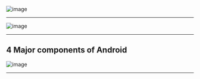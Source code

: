 ![image](https://github.com/user-attachments/assets/b8e4f755-3ccb-487e-bcaf-1eda1f55e261)

---
![image](https://github.com/user-attachments/assets/e9601340-aad0-46b3-8237-4e4f2279ae23)

---
## 4 Major components of Android

![image](https://github.com/user-attachments/assets/e8bce9f0-7f2c-461e-94db-b612d6bd5545)

---

